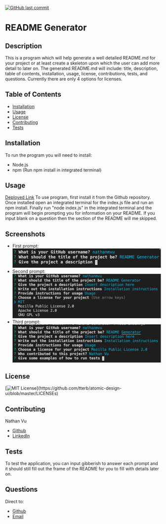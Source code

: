 [![GitHub last commit](https://img.shields.io/github/last-commit/google/skia.svg?style=flat)]()
# README Generator

## Description
This is a program which will help generate a well detailed README.md for your project or at least create a skeleton upon which the user can add more detail to later on. The generated README.md will include: title, description, table of contents, installation, usage, license, contributions, tests, and questions. Currently there are only 4 options for licenses.

## Table of Contents
* [Installation](#installation)
* [Usage](#usage)
* [License](#license)
* [Contributing](#contributing)
* [Tests](#tests)

## Installation
To run the program you will need to install:
* Node.js
* npm (Run npm install in integrated terminal)

## Usage
[Deployed Link](https://nathanmvu.github.io/README-Generator/)
To use program, first install it from the Github repository. Once installed open an integrated terminal for the index.js file and run an npm install. Finally run "node index.js" in the integrated terminal and the program will begin prompting you for information on your README. If you input blank on a question then the section of the README will me skipped.

## Screenshots
* First prompt:
![](./Screenshots/1.png)
* Second prompt:
![](./Screenshots/2.png)
* Third prompt:
![](./Screenshots/3.png)

## License
[![MIT License](https://img.shields.io/apm/l/atomic-design-ui.svg?)](https://github.com/tterb/atomic-design-ui/blob/master/LICENSEs)

## Contributing
Nathan Vu
* [Github](https://github.com/nathanmvu/)
* [LinkedIn](https://www.linkedin.com/in/nathan-vu/) 

## Tests
To test the application, you can input gibberish to answer each prompt and it should still fill out the frame of the README for you to fill with details later on.

## Questions
Direct to:
* [Github](https://github.com/nathanmvu/)
* [Email](mailto:nathanvu99@gmail.com)